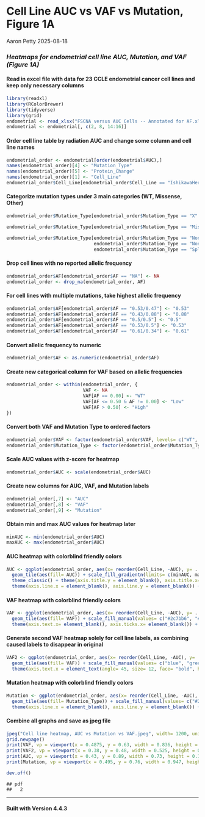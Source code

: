 Cell Line AUC vs VAF vs Mutation, Figure 1A
================
Aaron Petty
2025-08-18

### *Heatmaps for endometrial cell line AUC, Mutation, and VAF (Figure 1A)*

#### Read in excel file with data for 23 CCLE endometrial cancer cell lines and keep only necessary columns

``` r
library(readxl)
library(RColorBrewer)
library(tidyverse)
library(grid)
endometrial <- read_xlsx("FSCNA versus AUC Cells -- Annotated for AF.xlsx", 1)
endometrial <- endometrial[, c(2, 8, 14:16)]
```

#### Order cell line table by radiation AUC and change some column and cell line names

``` r
endometrial_order <- endometrial[order(endometrial$AUC),]
names(endometrial_order)[4] <- "Mutation_Type"
names(endometrial_order)[5] <- "Protein_Change"
names(endometrial_order)[1] <- "Cell_Line"
endometrial_order$Cell_Line[endometrial_order$Cell_Line == "IshikawaHeraklio02ER"] <- "Ishikawa"
```

#### Categorize mutation types under 3 main categories (WT, Missense, Other)

``` r
endometrial_order$Mutation_Type[endometrial_order$Mutation_Type == "X" | endometrial_order$Mutation_Type == "x"] <- "WT"

endometrial_order$Mutation_Type[endometrial_order$Mutation_Type == "Missense/Nonsense" | endometrial_order$Mutation_Type == "Missense/Fsdel" | endometrial_order$Mutation_Type == "Mis/Mis" | endometrial_order$Mutation_Type == "Misense"] <- "Missense"

endometrial_order$Mutation_Type[endometrial_order$Mutation_Type == "Non/Miss" | 
                                endometrial_order$Mutation_Type == "Nonsense" | 
                                endometrial_order$Mutation_Type == "Splice Site" | endometrial_order$Mutation_Type == "Deletion" ] <- "Other"
```

#### Drop cell lines with no reported allelic frequency

``` r
endometrial_order$AF[endometrial_order$AF == "NA"] <- NA
endometrial_order <- drop_na(endometrial_order, AF)
```

#### For cell lines with multiple mutations, take highest allelic frequency

``` r
endometrial_order$AF[endometrial_order$AF == "0.53/0.47"] <- "0.53"
endometrial_order$AF[endometrial_order$AF == "0.43/0.88"] <- "0.88"                     
endometrial_order$AF[endometrial_order$AF == "0.5/0.5"] <- "0.5"
endometrial_order$AF[endometrial_order$AF == "0.53/0.5"] <- "0.53"                     
endometrial_order$AF[endometrial_order$AF == "0.61/0.34"] <- "0.61"
```

#### Convert allelic frequency to numeric

``` r
endometrial_order$AF <- as.numeric(endometrial_order$AF)
```

#### Create new categorical column for VAF based on allelic frequencies

``` r
endometrial_order <- within(endometrial_order, {
                            VAF <- NA
                            VAF[AF == 0.00] <- "WT"
                            VAF[AF <= 0.50 & AF != 0.00] <- "Low"
                            VAF[AF > 0.50] <- "High"
})  
```

#### Convert both VAF and Mutation Type to ordered factors

``` r
endometrial_order$VAF <- factor(endometrial_order$VAF, levels= c("WT", "Low", "High"))
endometrial_order$Mutation_Type <- factor(endometrial_order$Mutation_Type, levels= c("WT", "Other", "Missense"))
```

#### Scale AUC values with z-score for heatmap

``` r
endometrial_order$AUC <- scale(endometrial_order$AUC)  
```

#### Create new columns for AUC, VAF, and Mutation labels

``` r
endometrial_order[,7] <- "AUC"
endometrial_order[,8] <- "VAF"
endometrial_order[,9] <- "Mutation"
```

#### Obtain min and max AUC values for heatmap later

``` r
minAUC <- min(endometrial_order$AUC)
maxAUC <- max(endometrial_order$AUC)
```

#### AUC heatmap with colorblind friendly colors

``` r
AUC <- ggplot(endometrial_order, aes(x= reorder(Cell_Line, -AUC), y= ...7)) +
  geom_tile(aes(fill= AUC)) + scale_fill_gradientn(limits= c(minAUC, maxAUC), colours= c("#2c7bb6", "#d7191c")) +
  theme_classic() + theme(axis.title.y = element_blank(), axis.title.x= element_blank(), axis.ticks.y = element_blank(), axis.text.x = element_blank(), axis.ticks.x = element_blank(), axis.text.y = element_text(size= 16, face= "bold")) +
  theme(axis.line.x = element_blank(), axis.line.y = element_blank()) + theme(legend.title = element_blank(), legend.direction = "horizontal", legend.text = element_text(size= 16)) + theme(plot.margin = unit(c(0,0,0,2), "mm"))
```

#### VAF heatmap with colorblind friendly colors

``` r
VAF <- ggplot(endometrial_order, aes(x= reorder(Cell_Line, -AUC), y= ...8)) + 
  geom_tile(aes(fill= VAF)) + scale_fill_manual(values= c("#2c7bb6", "#fdae61", "#d7191c")) + theme_classic() + theme(axis.title.y = element_blank(), axis.title.x= element_blank(), axis.ticks.y = element_blank(), axis.text.y = element_text(size= 16, face= "bold")) +
  theme(axis.text.x= element_blank(), axis.ticks.x= element_blank()) + theme(axis.line.x = element_blank(), axis.line.y = element_blank()) + theme(legend.title = element_blank(), legend.direction = "horizontal", legend.text = element_text(size= 16)) + theme(plot.margin = unit(c(0,0,0,2), "mm"))
```

#### Generate second VAF heatmap solely for cell line labels, as combining caused labels to disappear in original

``` r
VAF2 <- ggplot(endometrial_order, aes(x= reorder(Cell_Line, -AUC), y= ...8)) + 
  geom_tile(aes(fill= VAF)) + scale_fill_manual(values= c("blue", "green", "red")) + theme_classic() + theme(axis.title.y = element_blank(), axis.text.y= element_blank(), axis.title.x= element_blank(), axis.ticks.y = element_blank()) +
  theme(axis.text.x = element_text(angle= 45, size= 12, face= "bold", hjust= 1, vjust= 0.9)) + theme(axis.line.x = element_blank(), axis.line.y = element_blank()) + theme(legend.position = "none") + theme(plot.margin = unit(c(0,0,0,2), "mm"))
```

#### Mutation heatmap with colorblind friendly colors

``` r
Mutation <- ggplot(endometrial_order, aes(x= reorder(Cell_Line, -AUC), y= ...9)) + 
  geom_tile(aes(fill= Mutation_Type)) + scale_fill_manual(values= c("#2c7bb6", "#fdae61", "green4")) + theme_classic() + theme(axis.title.y = element_blank(), axis.title.x= element_blank(), axis.ticks.y = element_blank(), axis.text.x = element_blank(), axis.ticks.x = element_blank()) +
  theme(axis.line.x = element_blank(), axis.line.y = element_blank()) + theme(axis.text.y= element_text(size= 16, face= "bold"), legend.title = element_blank(), legend.direction = "horizontal", legend.text = element_text(size= 16)) + theme(plot.margin = unit(c(0,0,0,2), "mm"))
```

#### Combine all graphs and save as jpeg file

``` r
jpeg("Cell line heatmap, AUC vs Mutation vs VAF.jpeg", width= 1200, units= "px", res= 120)
grid.newpage()
print(VAF, vp = viewport(x = 0.4875, y = 0.63, width = 0.836, height = 0.12))
print(VAF2, vp = viewport(x = 0.38, y = 0.48, width = 0.525, height = 0.12))
print(AUC, vp = viewport(x = 0.43, y = 0.89, width = 0.73, height = 0.12))
print(Mutation, vp = viewport(x = 0.495, y = 0.76, width = 0.947, height = 0.12))

dev.off()
```

    ## pdf 
    ##   2

------------------------------------------------------------------------

#### **Built with Version 4.4.3**
